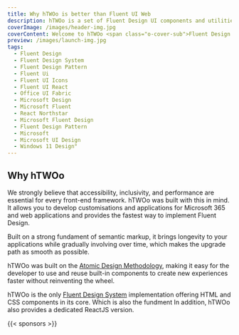 ```yaml
---
title: Why hTWOo is better than Fluent UI Web
description: hTWOo is a set of Fluent Design UI components and utilities resulting from an effort to converge the set of HTML and ReactJS based component libraries.
coverImage: /images/header-img.jpg
coverContent: Welcome to hTWOo <span class="o-cover-sub">Fluent Design for everyone and Microsoft 365 Applications</span>
preview: /images/launch-img.jpg
tags:
  - Fluent Design
  - Fluent Design System
  - Fluent Design Pattern
  - Fluent Ui
  - Fluent UI Icons
  - Fluent UI React
  - Office UI Fabric
  - Microsoft Design
  - Microsoft Fluent
  - React Northstar
  - Microsoft Fluent Design
  - Fluent Design Pattern
  - Microsoft
  - Microsoft UI Design
  - Windows 11 Design"
---
```

<div class="t-general">
  <h2>Why hTWOo</h2>
  <p>We strongly believe that accessibility, inclusivity, and performance are essential for every front-end framework. hTWOo was built with this in mind. It allows you to develop customisations and applications for Microsoft 365 and web applications and provides the fastest way to implement Fluent Design.</p>
  <p>Built on a strong fundament of semantic markup, it brings longevity to your applications while gradually involving over time, which makes the upgrade path as smooth as possible.</p>
  <p>hTWOo was built on the <a href="https://atomicdesign.bradfrost.com/chapter-2/" target="_blank">Atomic Design Methodology</a>, making it easy for the developer to use and reuse built-in components to create new experiences faster without reinventing the wheel.</p>

  <p>
  hTWOo is the only <a href="https://www.microsoft.com/design/fluent/" target="_blank">Fluent Design System</a> implementation offering HTML and CSS components in its core. Which is also the fundment
  In addition, hTWOo also provides a dedicated ReactJS version.</p>
</div>

{{< sponsors >}}